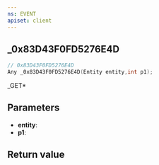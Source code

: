 ```yaml
---
ns: EVENT
apiset: client
---
```

## _0x83D43F0FD5276E4D

```c
// 0x83D43F0FD5276E4D
Any _0x83D43F0FD5276E4D(Entity entity,int p1);
```

_GET*

## Parameters
* **entity**:
* **p1**:

## Return value